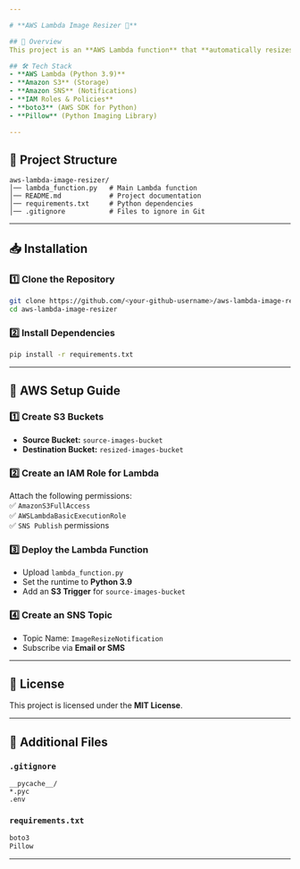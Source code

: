 ```yaml
---

# **AWS Lambda Image Resizer 🚀**  

## 📌 Overview  
This project is an **AWS Lambda function** that **automatically resizes images** when uploaded to an **S3 bucket**. The resized image is then stored in another **S3 bucket**, and an **SNS notification** is sent to subscribers.  

## 🛠 Tech Stack  
- **AWS Lambda (Python 3.9)**  
- **Amazon S3** (Storage)  
- **Amazon SNS** (Notifications)  
- **IAM Roles & Policies**  
- **boto3** (AWS SDK for Python)  
- **Pillow** (Python Imaging Library)  

---
```


## 📂 Project Structure  
```
aws-lambda-image-resizer/
│── lambda_function.py   # Main Lambda function  
│── README.md            # Project documentation  
│── requirements.txt     # Python dependencies  
│── .gitignore           # Files to ignore in Git  
```

---

## 📥 Installation  

### **1️⃣ Clone the Repository**  
```bash
git clone https://github.com/<your-github-username>/aws-lambda-image-resizer.git
cd aws-lambda-image-resizer
```

### **2️⃣ Install Dependencies**  
```bash
pip install -r requirements.txt
```

---

## 📌 AWS Setup Guide  

### **1️⃣ Create S3 Buckets**  
- **Source Bucket:** `source-images-bucket`  
- **Destination Bucket:** `resized-images-bucket`  

### **2️⃣ Create an IAM Role for Lambda**  
Attach the following permissions:  
✅ `AmazonS3FullAccess`  
✅ `AWSLambdaBasicExecutionRole`  
✅ `SNS Publish` permissions  

### **3️⃣ Deploy the Lambda Function**  
- Upload `lambda_function.py`  
- Set the runtime to **Python 3.9**  
- Add an **S3 Trigger** for `source-images-bucket`  

### **4️⃣ Create an SNS Topic**  
- Topic Name: `ImageResizeNotification`  
- Subscribe via **Email or SMS**  

---

## 📝 License  
This project is licensed under the **MIT License**.  

---

## 📌 Additional Files  

### **`.gitignore`**  
```gitignore
__pycache__/
*.pyc
.env
```

### **`requirements.txt`**  
```txt
boto3
Pillow
```

---
